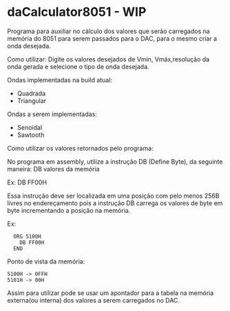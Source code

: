 # daCalculator8051 - WIP
Programa para auxiliar no cálculo dos valores que serão carregados na memória do 8051 para serem passados para o DAC, para o mesmo
criar a onda desejada.

Como utilizar:
  Digite os valores desejados de Vmin, Vmáx,resolução da onda gerada e selecione o tipo de onda desejada.
  
Ondas implementadas na build atual:
  - Quadrada
  - Triangular
  
Ondas a serem implementadas:
  
  - Senoidal
  - Sawtooth
  
Como utilizar os valores retornados pelo programa:

No programa em assembly, utilize a instrução DB (Define Byte), da seguinte maneira: 
  DB valores da memória
  
  Ex: DB FF00H
  
  Essa instrução deve ser localizada em uma posição com pelo menos 256B livres no endereçamento pois a instrução DB carrega os
  valores de byte em byte incrementando a posição na memória.
  
  Ex: 
  
      ORG 5100H        
        DB FF00H       
      END
  
  Ponto de vista da memória:
  
    5100H -> 0FFH    
    5101H -> 00H
  
  Assim para utilizar pode se usar um apontador para a tabela na memória externa(ou interna) dos valores a serem carregados no DAC.
      

